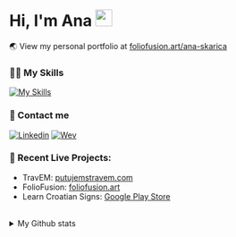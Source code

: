 # Hi, I'm Ana <img src="https://media.giphy.com/media/hvRJCLFzcasrR4ia7z/giphy.gif" width="30px"/>

🌏 View my personal portfolio at <a href="https://www.foliofusion.art/ana-skarica" target="_blank">foliofusion.art/ana-skarica</a>

### 👩‍💻 My Skills
[![My Skills](https://go-skill-icons.vercel.app/api/icons?i=express,java,quarkus,aws,laravel,nextjs,react,vue,angular,tailwind,reactnative,flutter,docker)](https://skillicons.dev)

### 📲 Contact me
<div class="display:flex">
  
[![Linkedin](https://skillicons.dev/icons?i=linkedin)](https://www.linkedin.com/in/ana-%C5%A1karica-89805120b/)
[![Wev](https://skillicons.dev/icons?i=htmx)](https://www.foliofusion.art/ana-skarica) 

</div>


### 👀 Recent Live Projects:
- TravEM: <a href="https://putujemstravem.com">putujemstravem.com</a>
- FolioFusion: <a href="https://www.foliofusion.art/">foliofusion.art</a>
- Learn Croatian Signs: <a href="https://play.google.com/store/apps/details?id=com.fosleen.nepalisignsapp">Google Play Store</a>

</br>
<details><summary>
My Github stats
</summary>
<a href="https://github.com/CroAnna/github-readme-stats">
<img height="210px" width="330px" align="center" src="https://github-readme-stats-git-masterrstaa-rickstaa.vercel.app/api/top-langs/?username=croanna&layout=compact&langs_count=10&theme=vision-friendly-dark&bg_color=121212" />
<a href="https://github.com/CroAnna/convoychat">
  <img height="210px" width="510px" align="center" src="https://github-readme-stats-git-masterrstaa-rickstaa.vercel.app/api/?username=croanna&layout=compact&langs_count=10&theme=vision-friendly-dark&bg_color=121212" />
</a>

</details>


